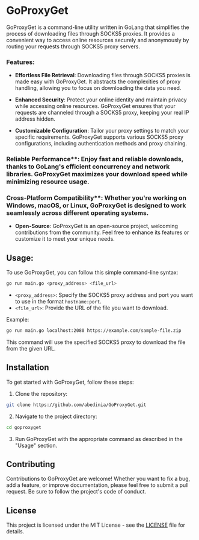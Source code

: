 # GoProxyGet

GoProxyGet is a command-line utility written in GoLang that simplifies the process of downloading files through SOCKS5 proxies. It provides a convenient way to access online resources securely and anonymously by routing your requests through SOCKS5 proxy servers.

### Features:

- **Effortless File Retrieval**: Downloading files through SOCKS5 proxies is made easy with GoProxyGet. It abstracts the complexities of proxy handling, allowing you to focus on downloading the data you need.

- **Enhanced Security**: Protect your online identity and maintain privacy while accessing online resources. GoProxyGet ensures that your requests are channeled through a SOCKS5 proxy, keeping your real IP address hidden.

- **Customizable Configuration**: Tailor your proxy settings to match your specific requirements. GoProxyGet supports various SOCKS5 proxy configurations, including authentication methods and proxy chaining.

### Reliable Performance**: Enjoy fast and reliable downloads, thanks to GoLang's efficient concurrency and network libraries. GoProxyGet maximizes your download speed while minimizing resource usage.

### Cross-Platform Compatibility**: Whether you're working on Windows, macOS, or Linux, GoProxyGet is designed to work seamlessly across different operating systems.

- **Open-Source**: GoProxyGet is an open-source project, welcoming contributions from the community. Feel free to enhance its features or customize it to meet your unique needs.

## Usage:

To use GoProxyGet, you can follow this simple command-line syntax:


```bash
go run main.go <proxy_address> <file_url>
```

- `<proxy_address>`: Specify the SOCKS5 proxy address and port you want to use in the format `hostname:port`.
- `<file_url>`: Provide the URL of the file you want to download.

Example:

```bash
go run main.go localhost:2080 https://example.com/sample-file.zip
```

This command will use the specified SOCKS5 proxy to download the file from the given URL.

## Installation

To get started with GoProxyGet, follow these steps:

1. Clone the repository:

```bash
git clone https://github.com/abedinia/GoProxyGet.git
```

2. Navigate to the project directory:

```bash
cd goproxyget
```

3. Run GoProxyGet with the appropriate command as described in the "Usage" section.

## Contributing

Contributions to GoProxyGet are welcome! Whether you want to fix a bug, add a feature, or improve documentation, please feel free to submit a pull request. Be sure to follow the project's code of conduct.

## License

This project is licensed under the MIT License - see the [LICENSE](LICENSE) file for details.

